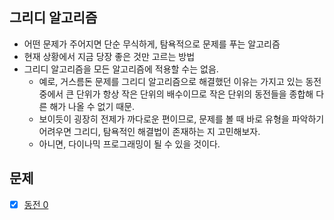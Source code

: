 ## 그리디 알고리즘
- 어떤 문제가 주어지면 단순 무식하게, 탐욕적으로 문제를 푸는 알고리즘
- 현재 상황에서 지금 당장 좋은 것만 고르는 방법
- 그리디 알고리즘을 모든 알고리즘에 적용할 수는 없음.
  - 예로, 거스름돈 문제를 그리디 알고리즘으로 해결했던 이유는 가지고 있는 동전 중에서 큰 단위가 항상 작은 단위의 배수이므로 작은 단위의 동전들을 종합해 다른 해가 나올 수 없기 때문.
  - 보이듯이 굉장히 전제가 까다로운 편이므로, 문제를 볼 때 바로 유형을 파악하기 어려우면 그리디, 탐욕적인 해결법이 존재하는 지 고민해보자.
  - 아니면, 다이나믹 프로그래밍이 될 수 있을 것이다.
## 문제
- [X] [동전 0](https://www.acmicpc.net/problem/11047)